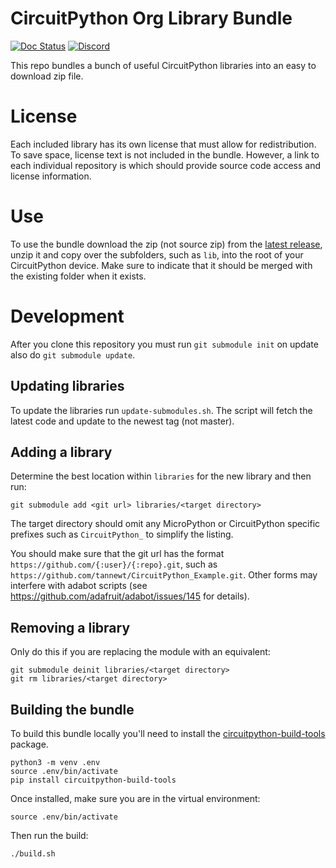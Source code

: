 # CircuitPython Org Library Bundle

[![Doc Status](https://readthedocs.org/projects/circuitpython/badge/?version=latest)](https://circuitpython.readthedocs.io/en/latest/docs/drivers.html) [![Discord](https://img.shields.io/discord/327254708534116352.svg)](https://adafru.it/discord)

This repo bundles a bunch of useful CircuitPython libraries into an easy to
download zip file. 

# License
Each included library has its own license that must allow for redistribution. To
save space, license text is not included in the bundle. However, a link to each
individual repository is which should provide source code access and license
information.

# Use
To use the bundle download the zip (not source zip) from the
[latest release](https://github.com/circuitpython/CircuitPython_Org_Bundle/releases/latest),
unzip it and copy over the subfolders, such as `lib`, into the root of your
CircuitPython device. Make sure to indicate that it should be merged with the
existing folder when it exists.

# Development

After you clone this repository you must run `git submodule init` on update
also do `git submodule update`.

## Updating libraries
To update the libraries run `update-submodules.sh`. The script will fetch the
latest code and update to the newest tag (not master).

## Adding a library
Determine the best location within `libraries` for the new library and then run:

    git submodule add <git url> libraries/<target directory>

The target directory should omit any MicroPython or CircuitPython specific
prefixes such as `CircuitPython_` to simplify the listing.

You should make sure that the git url has the format `https://github.com/{:user}/{:repo}.git`,
such as `https://github.com/tannewt/CircuitPython_Example.git`.  Other forms may interfere with
adabot scripts (see https://github.com/adafruit/adabot/issues/145 for details).

## Removing a library
Only do this if you are replacing the module with an equivalent:

    git submodule deinit libraries/<target directory>
    git rm libraries/<target directory>

## Building the bundle
To build this bundle locally you'll need to install the
[circuitpython-build-tools](https://github.com/adafruit/circuitpython-build-tools>) package.

    python3 -m venv .env
    source .env/bin/activate
    pip install circuitpython-build-tools

Once installed, make sure you are in the virtual environment:

    source .env/bin/activate

Then run the build:

    ./build.sh
